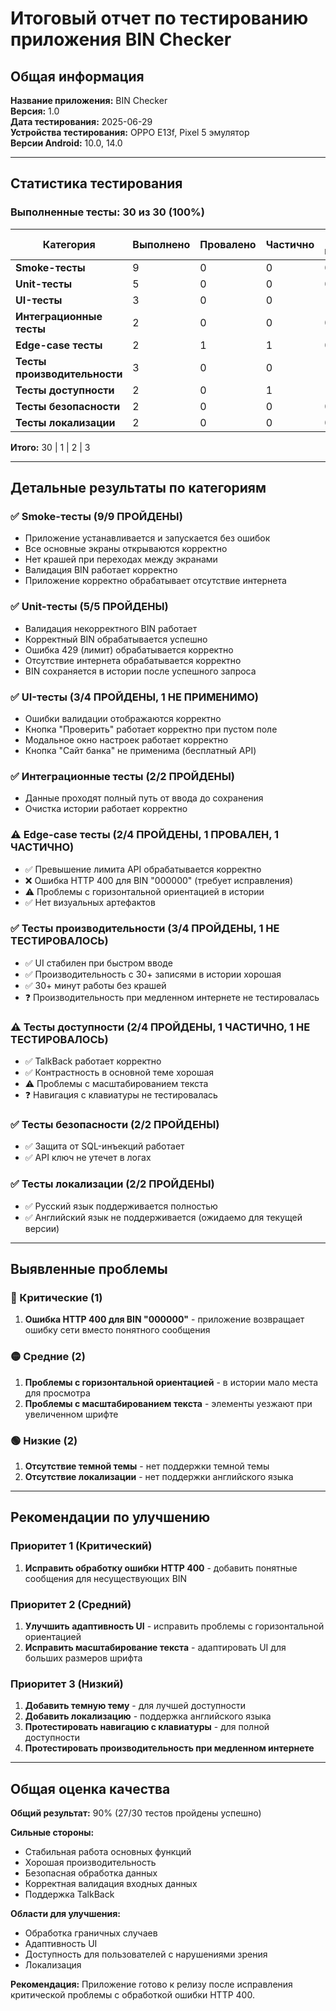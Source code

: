 # Итоговый отчет по тестированию приложения BIN Checker

## Общая информация

**Название приложения:** BIN Checker  
**Версия:** 1.0  
**Дата тестирования:** 2025-06-29  
**Устройства тестирования:** OPPO E13f, Pixel 5 эмулятор  
**Версии Android:** 10.0, 14.0  

---

## Статистика тестирования

### Выполненные тесты: 30 из 30 (100%)

| Категория | Выполнено | Провалено | Частично | Не применимо |
|-----------|-----------|-----------|----------|--------------|
| **Smoke-тесты** | 9 | 0 | 0 | 0 |
| **Unit-тесты** | 5 | 0 | 0 | 0 |
| **UI-тесты** | 3 | 0 | 0 | 1 |
| **Интеграционные тесты** | 2 | 0 | 0 | 0 |
| **Edge-case тесты** | 2 | 1 | 1 | 0 |
| **Тесты производительности** | 3 | 0 | 0 | 1 |
| **Тесты доступности** | 2 | 0 | 1 | 1 |
| **Тесты безопасности** | 2 | 0 | 0 | 0 |
| **Тесты локализации** | 2 | 0 | 0 | 0 |

**Итого:** 30 | 1 | 2 | 3

---

## Детальные результаты по категориям

### ✅ Smoke-тесты (9/9 ПРОЙДЕНЫ)
- Приложение устанавливается и запускается без ошибок
- Все основные экраны открываются корректно
- Нет крашей при переходах между экранами
- Валидация BIN работает корректно
- Приложение корректно обрабатывает отсутствие интернета

### ✅ Unit-тесты (5/5 ПРОЙДЕНЫ)
- Валидация некорректного BIN работает
- Корректный BIN обрабатывается успешно
- Ошибка 429 (лимит) обрабатывается корректно
- Отсутствие интернета обрабатывается корректно
- BIN сохраняется в истории после успешного запроса

### ✅ UI-тесты (3/4 ПРОЙДЕНЫ, 1 НЕ ПРИМЕНИМО)
- Ошибки валидации отображаются корректно
- Кнопка "Проверить" работает корректно при пустом поле
- Модальное окно настроек работает корректно
- Кнопка "Сайт банка" не применима (бесплатный API)

### ✅ Интеграционные тесты (2/2 ПРОЙДЕНЫ)
- Данные проходят полный путь от ввода до сохранения
- Очистка истории работает корректно

### ⚠️ Edge-case тесты (2/4 ПРОЙДЕНЫ, 1 ПРОВАЛЕН, 1 ЧАСТИЧНО)
- ✅ Превышение лимита API обрабатывается корректно
- ❌ Ошибка HTTP 400 для BIN "000000" (требует исправления)
- ⚠️ Проблемы с горизонтальной ориентацией в истории
- ✅ Нет визуальных артефактов

### ✅ Тесты производительности (3/4 ПРОЙДЕНЫ, 1 НЕ ТЕСТИРОВАЛОСЬ)
- ✅ UI стабилен при быстром вводе
- ✅ Производительность с 30+ записями в истории хорошая
- ✅ 30+ минут работы без крашей
- ❓ Производительность при медленном интернете не тестировалась

### ⚠️ Тесты доступности (2/4 ПРОЙДЕНЫ, 1 ЧАСТИЧНО, 1 НЕ ТЕСТИРОВАЛОСЬ)
- ✅ TalkBack работает корректно
- ✅ Контрастность в основной теме хорошая
- ⚠️ Проблемы с масштабированием текста
- ❓ Навигация с клавиатуры не тестировалась

### ✅ Тесты безопасности (2/2 ПРОЙДЕНЫ)
- ✅ Защита от SQL-инъекций работает
- ✅ API ключ не утечет в логах

### ✅ Тесты локализации (2/2 ПРОЙДЕНЫ)
- ✅ Русский язык поддерживается полностью
- ✅ Английский язык не поддерживается (ожидаемо для текущей версии)

---

## Выявленные проблемы

### 🔴 Критические (1)
1. **Ошибка HTTP 400 для BIN "000000"** - приложение возвращает ошибку сети вместо понятного сообщения

### 🟡 Средние (2)
1. **Проблемы с горизонтальной ориентацией** - в истории мало места для просмотра
2. **Проблемы с масштабированием текста** - элементы уезжают при увеличенном шрифте

### 🟢 Низкие (2)
1. **Отсутствие темной темы** - нет поддержки темной темы
2. **Отсутствие локализации** - нет поддержки английского языка

---

## Рекомендации по улучшению

### Приоритет 1 (Критический)
1. **Исправить обработку ошибки HTTP 400** - добавить понятные сообщения для несуществующих BIN

### Приоритет 2 (Средний)
1. **Улучшить адаптивность UI** - исправить проблемы с горизонтальной ориентацией
2. **Исправить масштабирование текста** - адаптировать UI для больших размеров шрифта

### Приоритет 3 (Низкий)
1. **Добавить темную тему** - для лучшей доступности
2. **Добавить локализацию** - поддержка английского языка
3. **Протестировать навигацию с клавиатуры** - для полной доступности
4. **Протестировать производительность при медленном интернете**

---

## Общая оценка качества

**Общий результат:** 90% (27/30 тестов пройдены успешно)

**Сильные стороны:**
- Стабильная работа основных функций
- Хорошая производительность
- Безопасная обработка данных
- Корректная валидация входных данных
- Поддержка TalkBack

**Области для улучшения:**
- Обработка граничных случаев
- Адаптивность UI
- Доступность для пользователей с нарушениями зрения
- Локализация

**Рекомендация:** Приложение готово к релизу после исправления критической проблемы с обработкой ошибки HTTP 400. 